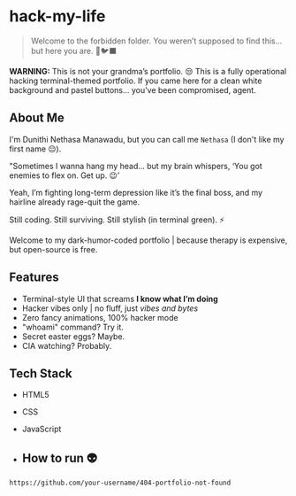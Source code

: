 #  hack-my-life

> Welcome to the forbidden folder. You weren’t supposed to find this… but here you are. 🤌🐦‍⬛

**WARNING:** This is not your grandma’s portfolio. 😒
This is a fully operational hacking terminal-themed portfolio. If you came here for a clean white background and pastel buttons... you’ve been compromised, agent.

## About Me

I'm Dunithi Nethasa Manawadu, but you can call me `Nethasa` (I don't like my first name 😔).  

"Sometimes I wanna hang my head...
but my brain whispers,
‘You got enemies to flex on. Get up. 😉’

Yeah, I’m fighting long-term depression like it’s the final boss,
and my hairline already rage-quit the game.

Still coding. Still surviving. Still stylish (in terminal green). ⚡

Welcome to my dark-humor-coded portfolio | because therapy is expensive, but open-source is free.

## Features

- Terminal-style UI that screams **I know what I’m doing**
- Hacker vibes only | no fluff, just *vibes and bytes*
- Zero fancy animations, 100% hacker mode
- "whoami" command? Try it.
- Secret easter eggs? Maybe.
- CIA watching? Probably.

## Tech Stack

- HTML5
- CSS
- JavaScript

- ## How to run 👽

```bash
https://github.com/your-username/404-portfolio-not-found

